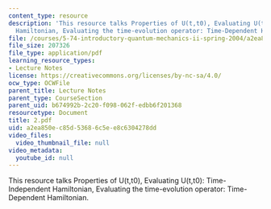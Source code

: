 ```yaml
---
content_type: resource
description: 'This resource talks Properties of U(t,t0), Evaluating U(t,t0): Time-Independent
  Hamiltonian, Evaluating the time-evolution operator: Time-Dependent Hamiltonian.'
file: /courses/5-74-introductory-quantum-mechanics-ii-spring-2004/a2ea850ec85d53686c5ee8c6304278dd_2.pdf
file_size: 207326
file_type: application/pdf
learning_resource_types:
- Lecture Notes
license: https://creativecommons.org/licenses/by-nc-sa/4.0/
ocw_type: OCWFile
parent_title: Lecture Notes
parent_type: CourseSection
parent_uid: b674992b-2c20-f098-062f-edbb6f201368
resourcetype: Document
title: 2.pdf
uid: a2ea850e-c85d-5368-6c5e-e8c6304278dd
video_files:
  video_thumbnail_file: null
video_metadata:
  youtube_id: null
---
```

This resource talks Properties of U(t,t0), Evaluating U(t,t0): Time-Independent Hamiltonian, Evaluating the time-evolution operator: Time-Dependent Hamiltonian.